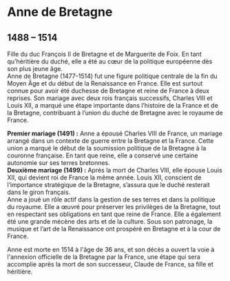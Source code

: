 # Anne de Bretagne

## 1488 – 1514

Fille du duc François II de Bretagne et de Marguerite de Foix. En tant qu’héritière du duché, elle a été au cœur de la politique européenne dès son plus jeune âge.   
Anne de Bretagne (1477-1514) fut une figure politique centrale de la fin du Moyen Âge et du début de la Renaissance en France. Elle est surtout connue pour avoir été duchesse de Bretagne et reine de France à deux reprises. Son mariage avec deux rois français successifs, Charles VIII et Louis XII, a marqué une étape importante dans l’histoire de la France et de la Bretagne, contribuant à l’union du duché de Bretagne avec le royaume de France.

__Premier mariage (1491) :__ Anne a épousé Charles VIII de France, un mariage arrangé dans un contexte de guerre entre la Bretagne et la France. Cette union a marqué le début de la soumission politique de la Bretagne à la couronne française. En tant que reine, elle a conservé une certaine autonomie sur ses terres bretonnes.  
__Deuxième mariage (1499) :__ Après la mort de Charles VIII, elle épouse Louis XII, qui devient roi de France la même année. Louis XII, conscient de l’importance stratégique de la Bretagne, s’assura que le duché resterait dans le giron français.  
Anne a joué un rôle actif dans la gestion de ses terres et dans la politique du royaume. Elle a œuvré pour préserver les privilèges de la Bretagne, tout en respectant ses obligations en tant que reine de France. Elle a également été une grande mécène des arts et de la culture. Sous son patronage, la musique et l’art de la Renaissance ont prospéré en Bretagne et à la cour de France.

Anne est morte en 1514 à l'âge de 36 ans, et son décès a ouvert la voie à l'annexion officielle de la Bretagne par la France, une étape qui sera accomplie après la mort de son successeur, Claude de France, sa fille et héritière.